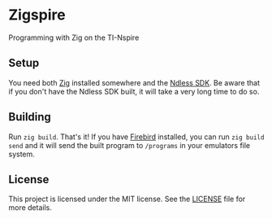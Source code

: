 # Zigspire

Programming with Zig on the TI-Nspire

## Setup

You need both [Zig](https://ziglang.org) installed somewhere and the
[Ndless SDK](https://github.com/ndless-nspire/Ndless/wiki/Ndless-SDK:-C-and-assembly-development-introduction).
Be aware that if you don't have the Ndless SDK built, it will take a very long
time to do so.

## Building

Run `zig build`. That's it! If you have
[Firebird](https://github.com/nspire-emus/firebird) installed, you can run
`zig build send` and it will send the built program to `/programs` in your
emulators file system.

## License

This project is licensed under the MIT license. See the [LICENSE](LICENSE) file
for more details.
